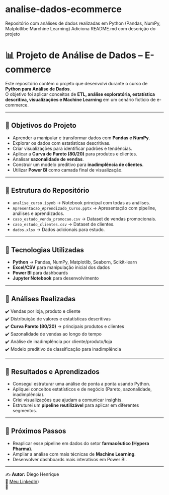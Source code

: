 # analise-dados-ecommerce
Repositório com análises de dados realizadas em Python (Pandas, NumPy, Matplotlibe Marchine Learning)
Adiciona README.md com descrição do projeto
# 📊 Projeto de Análise de Dados – E-commerce

Este repositório contém o projeto que desenvolvi durante o curso de **Python para Análise de Dados**.  
O objetivo foi aplicar conceitos de **ETL, análise exploratória, estatística descritiva, visualizações e Machine Learning** em um cenário fictício de e-commerce.

---

## 🔹 Objetivos do Projeto
- Aprender a manipular e transformar dados com **Pandas e NumPy**.  
- Explorar os dados com estatísticas descritivas.  
- Criar visualizações para identificar padrões e tendências.  
- Aplicar a **Curva de Pareto (80/20)** para produtos e clientes.  
- Analisar **sazonalidade de vendas**.  
- Construir um modelo preditivo para **inadimplência de clientes**.  
- Utilizar **Power BI** como camada final de visualização.

---

## 🔹 Estrutura do Repositório
- `analise_curso.ipynb` → Notebook principal com todas as análises.  
- `Apresentacao_Aprendizado_Curso.pptx` → Apresentação com pipeline, análises e aprendizados.  
- `caso_estudo_venda_promocao.csv` → Dataset de vendas promocionais.  
- `caso_estudo_clientes.csv` → Dataset de clientes.  
- `dados.xlsx` → Dados adicionais para estudo.  

---

## 🔹 Tecnologias Utilizadas
- **Python** → Pandas, NumPy, Matplotlib, Seaborn, Scikit-learn  
- **Excel/CSV** para manipulação inicial dos dados  
- **Power BI** para dashboards  
- **Jupyter Notebook** para desenvolvimento  

---

## 🔹 Análises Realizadas
✔️ Vendas por loja, produto e cliente  
✔️ Distribuição de valores e estatísticas descritivas  
✔️ **Curva Pareto (80/20)** → principais produtos e clientes  
✔️ Sazonalidade de vendas ao longo do tempo  
✔️ Análise de inadimplência por cliente/produto/loja  
✔️ Modelo preditivo de classificação para inadimplência  

---

## 🔹 Resultados e Aprendizados
- Consegui estruturar uma análise de ponta a ponta usando Python.  
- Apliquei conceitos estatísticos e de negócio (Pareto, sazonalidade, inadimplência).  
- Criei visualizações que ajudam a comunicar insights.  
- Estruturei um **pipeline reutilizável** para aplicar em diferentes segmentos.  

---

## 🔹 Próximos Passos
- Reaplicar esse pipeline em dados do setor **farmacêutico (Hypera Pharma)**.  
- Ampliar a análise com mais técnicas de **Machine Learning**.  
- Desenvolver dashboards mais interativos em Power BI.  

---

✍️ **Autor:** Diego Henrique  
🔗 [Meu LinkedIn](https://www.linkedin.com/in/diego-henrique-8048aa174))  
🔗 

